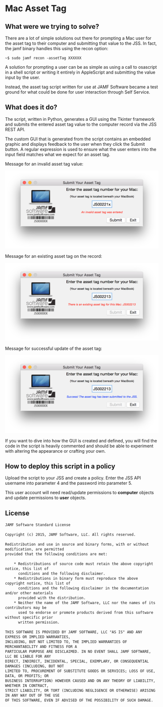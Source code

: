 # Mac Asset Tag

## What were we trying to solve?

There are a lot of simple solutions out there for prompting a Mac user for the asset tag to their computer and submitting that value to the JSS. In fact, the jamf binary handles this using the recon option:

```
~$ sudo jamf recon -assetTag XXXXXX
```

A solution for prompting a user can be as simple as using a call to osascript in a shell script or writing it entirely in AppleScript and submitting the value input by the user.

Instead, the asset tag script written for use at JAMF Software became a test ground for what could be done for user interaction through Self Service.

## What does it do?

The script, written in Python, generates a GUI using the Tkinter framework and submits the entered asset tag value to the computer record via the JSS REST API.

The custom GUI that is generated from the script contains an embedded graphic and displays feedback to the user when they click the Submit button. A regular expression is used to ensure what the user enters into the input field matches what we expect for an asset tag.

Message for an invalid asset tag value:

![Screenshot](/images/invalid_tag.png)

Message for an existing asset tag on the record:

![Screenshot](/images/existing_tag.png)

Message for successful update of the asset tag:

![Screenshot](/images/success.png)

If you want to dive into how the GUI is created and defined, you will find the code in the script is heavily commented and should be able to experiment with altering the appearance or crafting your own.

## How to deploy this script in a policy

Upload the script to your JSS and create a policy. Enter the JSS API username into parameter 4 and the password into parameter 5.

This user account will need read/update permissions to **computer** objects and update permissions to **user** objects.

## License

```
JAMF Software Standard License

Copyright (c) 2015, JAMF Software, LLC. All rights reserved.

Redistribution and use in source and binary forms, with or without modification, are permitted
provided that the following conditions are met:

    * Redistributions of source code must retain the above copyright notice, this list of
      conditions and the following disclaimer.
    * Redistributions in binary form must reproduce the above copyright notice, this list of
      conditions and the following disclaimer in the documentation and/or other materials
      provided with the distribution.
    * Neither the name of the JAMF Software, LLC nor the names of its contributors may be
      used to endorse or promote products derived from this software without specific prior
      written permission.

THIS SOFTWARE IS PROVIDED BY JAMF SOFTWARE, LLC "AS IS" AND ANY EXPRESS OR IMPLIED WARRANTIES,
INCLUDING, BUT NOT LIMITED TO, THE IMPLIED WARRANTIES OF MERCHANTABILITY AND FITNESS FOR A
PARTICULAR PURPOSE ARE DISCLAIMED. IN NO EVENT SHALL JAMF SOFTWARE, LLC BE LIABLE FOR ANY
DIRECT, INDIRECT, INCIDENTAL, SPECIAL, EXEMPLARY, OR CONSEQUENTIAL DAMAGES (INCLUDING, BUT NOT
LIMITED TO, PROCUREMENT OF SUBSTITUTE GOODS OR SERVICES; LOSS OF USE, DATA, OR PROFITS; OR
BUSINESS INTERRUPTION) HOWEVER CAUSED AND ON ANY THEORY OF LIABILITY, WHETHER IN CONTRACT,
STRICT LIABILITY, OR TORT (INCLUDING NEGLIGENCE OR OTHERWISE) ARISING IN ANY WAY OUT OF THE USE
OF THIS SOFTWARE, EVEN IF ADVISED OF THE POSSIBILITY OF SUCH DAMAGE.
```